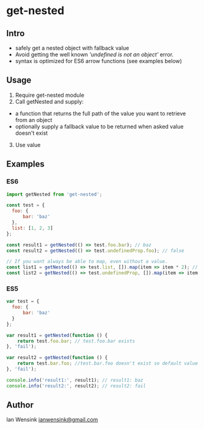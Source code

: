 get-nested
==============

## Intro

* safely get a nested object with fallback value
* Avoid getting the well known <em>'undefined is not an object'</em> error.
* syntax is optimized for ES6 arrow functions (see examples below)

## Usage
1. Require get-nested module
2. Call getNested and supply:
  * a function that returns the full path of the value you want to retrieve from an object
  * optionally supply a fallback value to be returned when asked value doesn't exist
3. Use value

## Examples
### ES6
```javascript
import getNested from 'get-nested';

const test = {
  foo: {
      bar: 'baz'
  },
  list: [1, 2, 3]
};

const result1 = getNested(() => test.foo.bar); // baz
const result2 = getNested(() => test.undefinedProp.foo); // false

// If you want always be able to map, even without a value.
const list1 = getNested(() => test.list, []).map(item => item * 2); // [2, 4, 6]
const list2 = getNested(() => test.undefinedProp, []).map(item => item * 2); // []
```
### ES5
```javascript
var test = {
  foo: {
      bar: 'baz'
  }
};

var result1 = getNested(function () {
    return test.foo.bar; // test.foo.bar exists
}, 'fail');

var result2 = getNested(function () {
    return test.bar.foo; //test.bar.foo doesn't exist so default value 'fail' is returned
}, 'fail');

console.info('result1:', result1); // result1: baz
console.info('result2:', result2); // result2: fail
```

## Author
Ian Wensink
ianwensink@gmail.com
